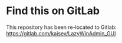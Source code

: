 # Find this on GitLab
This repository has been re-located to Gitlab: https://gitlab.com/kaisev/LazyWinAdmin_GUI
